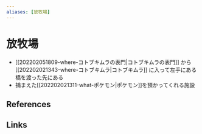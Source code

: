 ```yaml
---
aliases: [放牧場]
---
```

# 放牧場

- [[202202051809-where-コトブキムラの表門|コトブキムラの表門]] から [[202202021343-where-コトブキムラ|コトブキムラ]] に入って左手にある橋を渡った先にある
- 捕まえた[[202202021311-what-ポケモン|ポケモン]]を預かってくれる施設

## References



## Links



